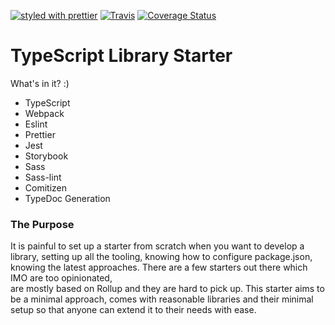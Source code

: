 [![styled with prettier](https://img.shields.io/badge/styled_with-prettier-ff69b4.svg)](https://github.com/prettier/prettier)
[![Travis](https://travis-ci.com/JuliusKoronci/typescript-library-starter.svg?branch=master)](https://travis-ci.org/JuliusKoronci/typescript-library-starter)
[![Coverage Status](https://coveralls.io/repos/github/JuliusKoronci/typescript-library-starter/badge.svg?branch=master)](https://coveralls.io/github/JuliusKoronci/typescript-library-starter?branch=master)

# TypeScript Library Starter
What's in it? :) 
- TypeScript
- Webpack
- Eslint
- Prettier
- Jest
- Storybook
- Sass
- Sass-lint
- Comitizen
- TypeDoc Generation

### The Purpose
It is painful to set up a starter from scratch when you want to develop a library, setting up all the tooling, 
knowing how to configure package.json, knowing the latest approaches. There are a few starters out there which IMO are too opinionated,  
are mostly based on Rollup and they are hard to pick up. This starter aims to be a minimal approach, comes with reasonable 
libraries and their minimal setup so that anyone can extend it to their needs with ease.
